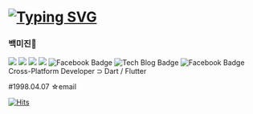 
# [![Typing SVG](https://readme-typing-svg.herokuapp.com/?color=000000&lines=Hello,+I'm+mijin+Baek+ෆ˙ᵕ˙ෆ&font=Kanit&size=20)](https://git.io/typing-svg)

### 백미진👋
<img src="https://img.shields.io/badge/dart-00C98E?style=for-the-badge&logo=dart&logoColor=white"></a>
<img src="https://img.shields.io/badge/flutter-FFA353?style=for-the-badge&logo=flutter&logoColor=black"></a>
<img src="https://img.shields.io/badge/visual studio code-1F90FF?style=for-the-badge&logo=visualstudiocode&logoColor=white"></a>
<img src="https://img.shields.io/badge/github-181717?style=for-the-badge&logo=github&logoColor=white"></a>
![Facebook Badge](https://img.shields.io/badge/dart-00C98E?style=flat-square&logo=dart&logoColor=white)
![Tech Blog Badge](http://img.shields.io/badge/github-black?style=flat-square&logo=github&link=https://zzsza.github.io/)
![Facebook Badge](https://img.shields.io/badge/flutter-FFA353?style=flat-square&logo=flutter&logoColor=white)
Cross-Platform Developer
⊃ Dart / Flutter

#1998.04.07
☆email 

[![Hits](https://hits.seeyoufarm.com/api/count/incr/badge.svg?url=https%3A%2F%2Fgithub.com%2FmijinB&count_bg=%2379C83D&title_bg=%23555555&icon=&icon_color=%23E7E7E7&title=hits&edge_flat=false)](https://hits.seeyoufarm.com)
